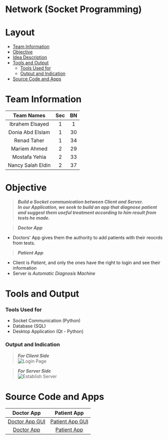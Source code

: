 # Network (Socket Programming)

# Layout
* <a href="#A"> Team Information </a>
* <a href="#B"> Objective </a>
* <a href="#C"> Idea Description </a>
* <a href="#D"> Tools and Output </a>
  * <a href="#E"> Tools Used for </a>
  * <a href="#F"> Output and Indication </a>
* <a href="#G"> Source Code and Apps </a>

<h1 id="A"> Team Information </h1>

Team Names | Sec | BN
:--------:|:---------:|:-------:
Ibrahem Elsayed | 1 | 1
Donia Abd Elslam | 1 | 30
Renad Taher | 1 | 34
Mariem Ahmed | 2 | 29
Mostafa Yehia | 2 | 33
Nancy Salah Eldin | 2 | 37

<h1 id="B"> Objective </h1>

> ***Build a Socket communication between Client and Server.*** <br>
> ***In our Application, we seek to build an app that diagnose patient and suggest them useful treatment according to him result from tests he made.***

> ***Doctor App***
* Doctors' App gives them the authority to add patients with their reocrds from tests.
> ***Patient App***
* Client is *Patient*, and only the ones have the right to login and see their information
* Server is *Automatic Diagnosis Machine*

<h1 id="D"> Tools and Output </h1>
<h3 id="E"> Tools Used for </h3>

* Socket Communication (Python)
* Database (SQL)
* Desktop Application (Qt - Python)

<h3 id="F"> Output and Indication </h3>

> ***For Client Side*** <br>
![Login Page]() <br>
![]() <br>
![]() <br>
![]() <br>
![]() <br>

> ***For Server Side*** <br>
![Establish Server]() <br>
![]() <br>
![]() <br>

<h1 id="G"> Source Code and Apps </h1>

Doctor App | Patient App
:--------------:|:--------------:
[Doctor App GUI](https://github.com/mostafa20223/Network-Socket-Programming/blob/main/Doctor%20App/doctor_design.ui) | [Patient App GUI](https://github.com/mostafa20223/Network-Socket-Programming/blob/main/Patient%20App/patient_design.ui)
[Doctor App](https://github.com/mostafa20223/Network-Socket-Programming/blob/main/Doctor%20App/doctor.py) | [Patient App](https://github.com/mostafa20223/Network-Socket-Programming/blob/main/Patient%20App/patient.py)